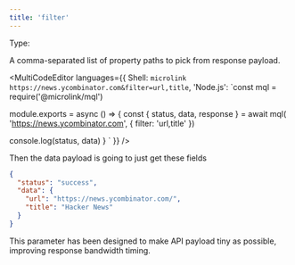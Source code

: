 ```yaml
---
title: 'filter'
--- 
```


Type: <Type children='<string>'/>

A comma-separated list of property paths to pick from response payload.

<MultiCodeEditor languages={{
  Shell: `microlink https://news.ycombinator.com&filter=url,title`,
  'Node.js': `const mql = require('@microlink/mql')
 
module.exports = async () => {
  const { status, data, response } = await mql(
    'https://news.ycombinator.com', { 
      filter: 'url,title'
  })
     
 console.log(status, data)
}
  `
  }} 
/>

<Figcaption children='You can use dot notation to reference a nested data field of the payload.' />

Then the data payload is going to just get these fields

```json
{
  "status": "success",
  "data": {
    "url": "https://news.ycombinator.com/",
    "title": "Hacker News"
  }
}
```

This parameter has been designed to make API payload tiny as possible, improving response bandwidth timing.
